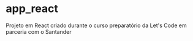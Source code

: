 # app_react
Projeto em React criado durante o curso preparatório da Let's Code em parceria com o Santander
